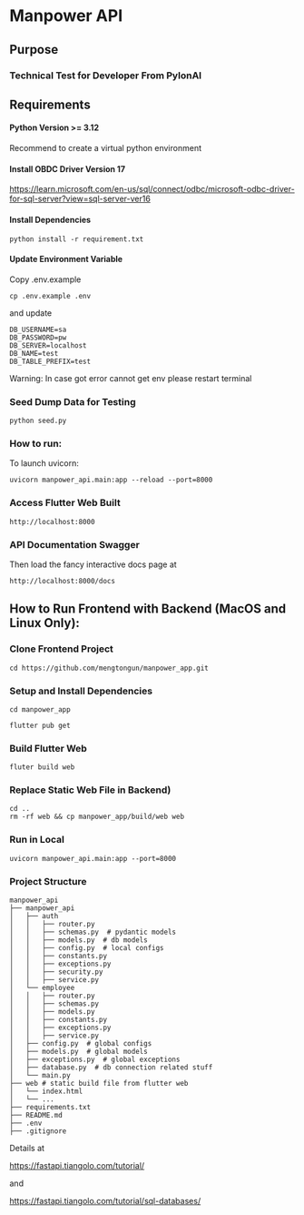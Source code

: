 # Manpower API

## Purpose

### Technical Test for Developer From PylonAI

## Requirements

#### Python Version >= 3.12

Recommend to create a virtual python environment

#### Install OBDC Driver Version 17

https://learn.microsoft.com/en-us/sql/connect/odbc/microsoft-odbc-driver-for-sql-server?view=sql-server-ver16

#### Install Dependencies

```
python install -r requirement.txt
```

#### Update Environment Variable

Copy .env.example

```
cp .env.example .env
```

and update

```
DB_USERNAME=sa
DB_PASSWORD=pw
DB_SERVER=localhost
DB_NAME=test
DB_TABLE_PREFIX=test
```
Warning: In case got error cannot get env please restart terminal

### Seed Dump Data for Testing
```
python seed.py
```

### How to run:

To launch uvicorn:

```
uvicorn manpower_api.main:app --reload --port=8000
```

### Access Flutter Web Built

```
http://localhost:8000
```

### API Documentation Swagger

Then load the fancy interactive docs page at

```
http://localhost:8000/docs
```

## How to Run Frontend with Backend (MacOS and Linux Only):

### Clone Frontend Project
```
cd https://github.com/mengtongun/manpower_app.git
```
### Setup and Install Dependencies
```
cd manpower_app

flutter pub get
```
### Build Flutter Web
```
fluter build web
```

### Replace Static Web File in Backend)
```
cd ..
rm -rf web && cp manpower_app/build/web web
```
### Run in Local
```
uvicorn manpower_api.main:app --port=8000
```

### Project Structure
```
manpower_api
├── manpower_api
│   ├── auth
│   │   ├── router.py
│   │   ├── schemas.py  # pydantic models
│   │   ├── models.py  # db models
│   │   ├── config.py  # local configs
│   │   ├── constants.py
│   │   ├── exceptions.py
│   │   ├── security.py
│   │   ├── service.py
│   └── employee
│   │   ├── router.py
│   │   ├── schemas.py
│   │   ├── models.py
│   │   ├── constants.py
│   │   ├── exceptions.py
│   │   ├── service.py
│   ├── config.py  # global configs
│   ├── models.py  # global models
│   ├── exceptions.py  # global exceptions
│   ├── database.py  # db connection related stuff
│   └── main.py
├── web # static build file from flutter web 
│   └── index.html
│   └── ...
├── requirements.txt
├── README.md
├── .env
├── .gitignore
```
Details at

https://fastapi.tiangolo.com/tutorial/

and

https://fastapi.tiangolo.com/tutorial/sql-databases/
